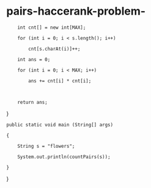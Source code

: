 # pairs-haccerank-problem-
    
        int cnt[] = new int[MAX];

        for (int i = 0; i < s.length(); i++) 

            cnt[s.charAt(i)]++;

        int ans = 0;

        for (int i = 0; i < MAX; i++) 

            ans += cnt[i] * cnt[i]; 

      

        return ans; 

   }

    public static void main (String[] args) 

    { 

        String s = "flowers";

        System.out.println(countPairs(s)); 

    } 
} 

